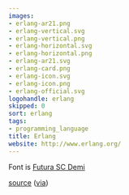```yaml
---
images:
- erlang-ar21.png
- erlang-vertical.svg
- erlang-vertical.png
- erlang-horizontal.svg
- erlang-horizontal.png
- erlang-ar21.svg
- erlang-card.png
- erlang-icon.svg
- erlang-icon.png
- erlang-official.svg
logohandle: erlang
skipped: 0
sort: erlang
tags:
- programming_language
title: Erlang
website: http://www.erlang.org/
---
```


Font is [Futura SC Demi](http://www.myfonts.com/fonts/urw/futura/sctdem/?refby=vectorlogozone)

[source](http://telegraphics.com.au/~toby/erlang-logo.svg) ([via](http://erlang.org/pipermail/erlang-questions/2010-October/053985.html))
